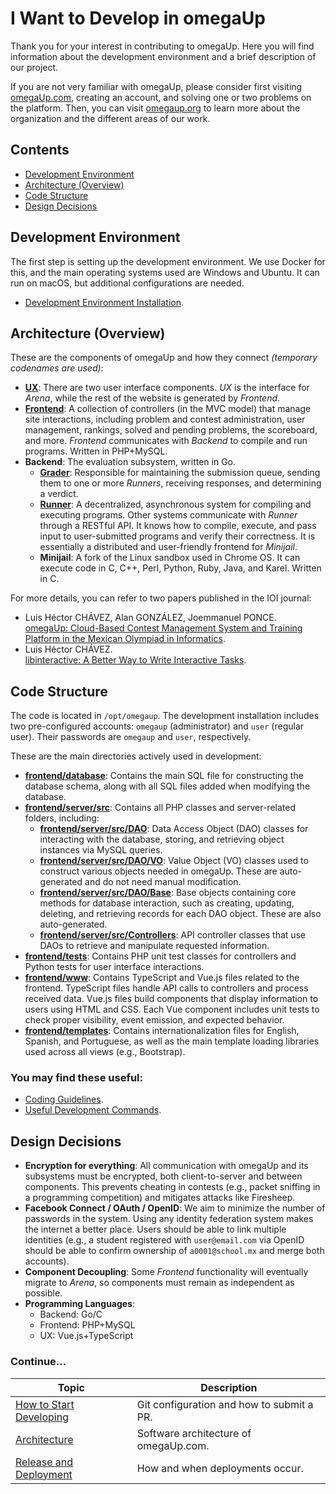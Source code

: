 # I Want to Develop in omegaUp  

Thank you for your interest in contributing to omegaUp. Here you will find information about the development environment and a brief description of our project.  

If you are not very familiar with omegaUp, please consider first visiting [omegaUp.com](https://omegaup.com/), creating an account, and solving one or two problems on the platform. Then, you can visit [omegaup.org](https://omegaup.org/) to learn more about the organization and the different areas of our work.  

## Contents  

- [Development Environment](#development-environment)  
- [Architecture (Overview)](#architecture-overview)  
- [Code Structure](#code-structure)  
- [Design Decisions](#design-decisions)  

## Development Environment  

The first step is setting up the development environment. We use Docker for this, and the main operating systems used are Windows and Ubuntu. It can run on macOS, but additional configurations are needed.  

- [Development Environment Installation](https://github.com/omegaup/omegaup/wiki/How-to-Set-Up-Your-Development-Environment-(English)).  

## Architecture (Overview)  

These are the components of omegaUp and how they connect _(temporary codenames are used)_:  

- **[UX](https://github.com/omegaup/omegaup/wiki/UX)**: There are two user interface components. _UX_ is the interface for _Arena_, while the rest of the website is generated by _Frontend_.  
- **[Frontend](https://github.com/omegaup/omegaup/wiki/Frontend)**: A collection of controllers (in the MVC model) that manage site interactions, including problem and contest administration, user management, rankings, solved and pending problems, the scoreboard, and more. _Frontend_ communicates with _Backend_ to compile and run programs. Written in PHP+MySQL.  
- **Backend**: The evaluation subsystem, written in Go.  
  - **[Grader](https://github.com/omegaup/omegaup/wiki/Grader)**: Responsible for maintaining the submission queue, sending them to one or more _Runners_, receiving responses, and determining a verdict.  
  - **[Runner](https://github.com/omegaup/omegaup/wiki/Runner)**: A decentralized, asynchronous system for compiling and executing programs. Other systems communicate with _Runner_ through a RESTful API. It knows how to compile, execute, and pass input to user-submitted programs and verify their correctness. It is essentially a distributed and user-friendly frontend for _Minijail_.  
  - **Minijail**: A fork of the Linux sandbox used in Chrome OS. It can execute code in C, C++, Perl, Python, Ruby, Java, and Karel. Written in C.  

For more details, you can refer to two papers published in the IOI journal:  

- Luis Héctor CHÁVEZ, Alan GONZÁLEZ, Joemmanuel PONCE.  
  [omegaUp: Cloud-Based Contest Management System and Training Platform in the Mexican Olympiad in Informatics](http://ioinformatics.org/oi/pdf/v8_2014_169_178.pdf).  
- Luis Héctor CHÁVEZ.  
  [libinteractive: A Better Way to Write Interactive Tasks](https://ioinformatics.org/journal/v9_2015_3_14.pdf).  

## Code Structure  

The code is located in `/opt/omegaup`. The development installation includes two pre-configured accounts: `omegaup` (administrator) and `user` (regular user). Their passwords are `omegaup` and `user`, respectively.  

These are the main directories actively used in development:  

- **[frontend/database](https://github.com/omegaup/omegaup/tree/main/frontend/database)**: Contains the main SQL file for constructing the database schema, along with all SQL files added when modifying the database.  
- **[frontend/server/src](https://github.com/omegaup/omegaup/tree/main/frontend/server/src)**: Contains all PHP classes and server-related folders, including:  
  - **[frontend/server/src/DAO](https://github.com/omegaup/omegaup/tree/main/frontend/server/src/DAO)**: Data Access Object (DAO) classes for interacting with the database, storing, and retrieving object instances via MySQL queries.  
  - **[frontend/server/src/DAO/VO](https://github.com/omegaup/omegaup/tree/main/frontend/server/src/DAO/VO)**: Value Object (VO) classes used to construct various objects needed in omegaUp. These are auto-generated and do not need manual modification.  
  - **[frontend/server/src/DAO/Base](https://github.com/omegaup/omegaup/tree/main/frontend/server/src/DAO/Base)**: Base objects containing core methods for database interaction, such as creating, updating, deleting, and retrieving records for each DAO object. These are also auto-generated.  
  - **[frontend/server/src/Controllers](https://github.com/omegaup/omegaup/tree/main/frontend/server/src/Controllers)**: API controller classes that use DAOs to retrieve and manipulate requested information.  
- **[frontend/tests](https://github.com/omegaup/omegaup/tree/main/frontend/tests)**: Contains PHP unit test classes for controllers and Python tests for user interface interactions.  
- **[frontend/www](https://github.com/omegaup/omegaup/tree/main/frontend/www)**: Contains TypeScript and Vue.js files related to the frontend. TypeScript files handle API calls to controllers and process received data. Vue.js files build components that display information to users using HTML and CSS. Each Vue component includes unit tests to check proper visibility, event emission, and expected behavior.  
- **[frontend/templates](https://github.com/omegaup/omegaup/tree/main/frontend/templates)**: Contains internationalization files for English, Spanish, and Portuguese, as well as the main template loading libraries used across all views (e.g., Bootstrap).  

### You may find these useful:  

- [Coding Guidelines](https://github.com/omegaup/omegaup/wiki/Coding-guidelines-(English-version)).  
- [Useful Development Commands](https://github.com/omegaup/omegaup/wiki/Useful-Commands-for-Development).  

## Design Decisions  

- **Encryption for everything**: All communication with omegaUp and its subsystems must be encrypted, both client-to-server and between components. This prevents cheating in contests (e.g., packet sniffing in a programming competition) and mitigates attacks like Firesheep.  
- **Facebook Connect / OAuth / OpenID**: We aim to minimize the number of passwords in the system. Using any identity federation system makes the internet a better place. Users should be able to link multiple identities (e.g., a student registered with `user@email.com` via OpenID should be able to confirm ownership of `a0001@school.mx` and merge both accounts).  
- **Component Decoupling**: Some _Frontend_ functionality will eventually migrate to _Arena_, so components must remain as independent as possible.  
- **Programming Languages**:  
  - Backend: Go/C  
  - Frontend: PHP+MySQL  
  - UX: Vue.js+TypeScript  

### Continue...  

| Topic | Description |  
| ---------------------------- | ------------------------------------------------------------ |  
| [How to Start Developing](https://github.com/omegaup/omegaup/wiki/How-to-Make-a-Pull-Request-(English)) | Git configuration and how to submit a PR. |  
| [Architecture](https://github.com/omegaup/omegaup/wiki/Architecture-(English)) | Software architecture of omegaUp.com. |  
| [Release and Deployment](https://github.com/omegaup/omegaup/wiki/Release-&-deployment-(English)) | How and when deployments occur. |  
